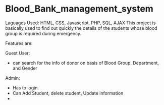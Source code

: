 # Blood_Bank_management_system

Laguages Used: HTML, CSS, Javascript, PHP, SQL, AJAX
This project is basically used to find out quickly the details of the students whose blood group is required during emergency.

Features are:

Guest User:
  - can search for the info of donor on basis of Blood Group, Department, and Gender
  
Admin:
  - Has to login.
  - Can Add Student, delete student, Update information
  - 



